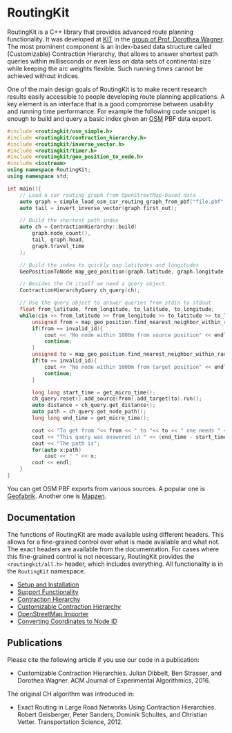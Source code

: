 # RoutingKit

RoutingKit is a C++ library that provides advanced route planning functionality. 
It was developed at [KIT](https://www.kit.edu) in the [group of Prof. Dorothea Wagner](https://i11www.iti.kit.edu/).
The most prominent component is an index-based data structure called (Customizable) Contraction Hierarchy, that allows to answer shortest path queries within milliseconds or even less on data sets of continental size while keeping the arc weights flexible.
Such running times cannot be achieved without indices.

One of the main design goals of RoutingKit is to make recent research results easily accessible to people developing route planning applications.
A key element is an interface that is a good compromise between usability and running time performance.
For example the following code snippet is enough to build and query a basic index given an [OSM](https://www.openstreetmap.org) PBF data export.

```cpp
#include <routingkit/osm_simple.h>
#include <routingkit/contraction_hierarchy.h>
#include <routingkit/inverse_vector.h>
#include <routingkit/timer.h>
#include <routingkit/geo_position_to_node.h>
#include <iostream>
using namespace RoutingKit;
using namespace std;

int main(){
	// Load a car routing graph from OpenStreetMap-based data
	auto graph = simple_load_osm_car_routing_graph_from_pbf("file.pbf");
	auto tail = invert_inverse_vector(graph.first_out);

	// Build the shortest path index
	auto ch = ContractionHierarchy::build(
		graph.node_count(), 
		tail, graph.head, 
		graph.travel_time
	);

	// Build the index to quickly map latitudes and longitudes
	GeoPositionToNode map_geo_position(graph.latitude, graph.longitude);

	// Besides the CH itself we need a query object. 
	ContractionHierarchyQuery ch_query(ch);

	// Use the query object to answer queries from stdin to stdout
	float from_latitude, from_longitude, to_latitude, to_longitude;
	while(cin >> from_latitude >> from_longitude >> to_latitude >> to_longitude){
		unsigned from = map_geo_position.find_nearest_neighbor_within_radius(from_latitude, from_longitude, 1000).id;
		if(from == invalid_id){
			cout << "No node within 1000m from source position" << endl;
			continue;
		}
		unsigned to = map_geo_position.find_nearest_neighbor_within_radius(to_latitude, to_longitude, 1000).id;
		if(to == invalid_id){
			cout << "No node within 1000m from target position" << endl;
			continue;
		}

		long long start_time = get_micro_time();
		ch_query.reset().add_source(from).add_target(to).run();
		auto distance = ch_query.get_distance();
		auto path = ch_query.get_node_path();
		long long end_time = get_micro_time();

		cout << "To get from "<< from << " to "<< to << " one needs " << distance << " milliseconds." << endl;
		cout << "This query was answered in " << (end_time - start_time) << " microseconds." << endl;
		cout << "The path is";
		for(auto x:path)
			cout << " " << x;
		cout << endl;
	}
}
```

You can get OSM PBF exports from various sources. A popular one is [Geofabrik](https://download.geofabrik.de/). Another one is [Mapzen](https://mapzen.com/data/metro-extracts/).

## Documentation

The functions of RoutingKit are made available using different headers. This allows for a fine-grained control over what is made available and what not. The exact headers are available from the documentation. For cases where this fine-grained control is not necessary, RoutingKit provides the `<routingkit/all.h>` header, which includes everything. All functionality is in the `RoutingKit` namespace.

* [Setup and Installation](doc/Setup.md)
* [Support Functionality](doc/SupportFunctions.md)
* [Contraction Hierarchy](doc/ContractionHierarchy.md)
* [Customizable Contraction Hierarchy](doc/CustomizableContractionHierarchy.md)
* [OpenStreetMap Importer](doc/OpenStreetMap.md)
* [Converting Coordinates to Node ID](doc/CoordinatesToNodeID.md)

## Publications

Please cite the following article if you use our code in a publication:

* Customizable Contraction Hierarchies.
  Julian Dibbelt, Ben Strasser, and Dorothea Wagner.
  ACM Journal of Experimental Algorithmics, 2016.

The original CH algorithm was introduced in:

* Exact Routing in Large Road Networks Using Contraction Hierarchies.
  Robert Geisberger, Peter Sanders, Dominik Schultes, and Christian Vetter.
  Transportation Science, 2012.


